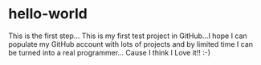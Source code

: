 # hello-world
This is the first step...
This is my first test project in GitHub...I hope I can populate my GitHub account with lots of projects and by limited time I can be turned into a real programmer... Cause I think I Love it!! :-)
